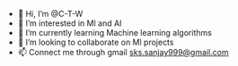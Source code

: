 - 👋 Hi, I’m @C-T-W
- 👀 I’m interested in Ml and AI
- 🌱 I’m currently learning Machine learning algorithms 
- 💞️ I’m looking to collaborate on Ml projects 
- 📫 Connect me through gmail sks.sanjay999@gmail.com

<!---
C-T-W/C-T-W is a ✨ special ✨ repository because its `README.md` (this file) appears on your GitHub profile.
You can click the Preview link to take a look at your changes.
--->
